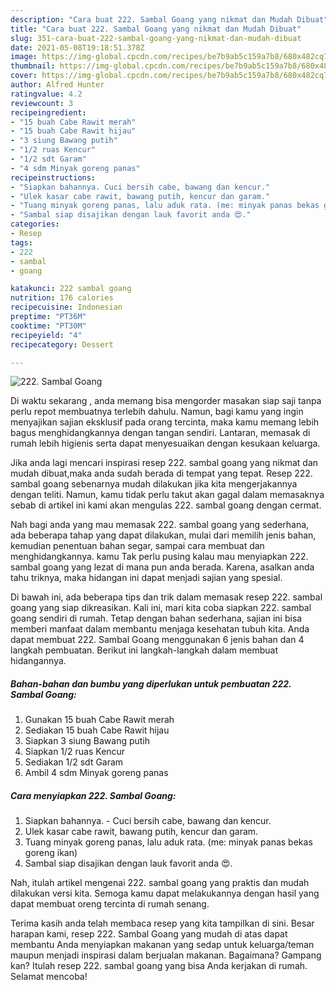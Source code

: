 ```yaml
---
description: "Cara buat 222. Sambal Goang yang nikmat dan Mudah Dibuat"
title: "Cara buat 222. Sambal Goang yang nikmat dan Mudah Dibuat"
slug: 351-cara-buat-222-sambal-goang-yang-nikmat-dan-mudah-dibuat
date: 2021-05-08T19:18:51.378Z
image: https://img-global.cpcdn.com/recipes/be7b9ab5c159a7b8/680x482cq70/222-sambal-goang-foto-resep-utama.jpg
thumbnail: https://img-global.cpcdn.com/recipes/be7b9ab5c159a7b8/680x482cq70/222-sambal-goang-foto-resep-utama.jpg
cover: https://img-global.cpcdn.com/recipes/be7b9ab5c159a7b8/680x482cq70/222-sambal-goang-foto-resep-utama.jpg
author: Alfred Hunter
ratingvalue: 4.2
reviewcount: 3
recipeingredient:
- "15 buah Cabe Rawit merah"
- "15 buah Cabe Rawit hijau"
- "3 siung Bawang putih"
- "1/2 ruas Kencur"
- "1/2 sdt Garam"
- "4 sdm Minyak goreng panas"
recipeinstructions:
- "Siapkan bahannya. Cuci bersih cabe, bawang dan kencur."
- "Ulek kasar cabe rawit, bawang putih, kencur dan garam."
- "Tuang minyak goreng panas, lalu aduk rata. (me: minyak panas bekas goreng ikan)"
- "Sambal siap disajikan dengan lauk favorit anda 😍."
categories:
- Resep
tags:
- 222
- sambal
- goang

katakunci: 222 sambal goang 
nutrition: 176 calories
recipecuisine: Indonesian
preptime: "PT36M"
cooktime: "PT30M"
recipeyield: "4"
recipecategory: Dessert

---
```



![222. Sambal Goang](https://img-global.cpcdn.com/recipes/be7b9ab5c159a7b8/680x482cq70/222-sambal-goang-foto-resep-utama.jpg)

Di waktu  sekarang , anda memang bisa mengorder masakan siap saji tanpa perlu repot membuatnya terlebih dahulu. Namun, bagi kamu yang ingin menyajikan sajian eksklusif pada orang tercinta, maka kamu memang lebih bagus menghidangkannya dengan tangan sendiri. Lantaran, memasak di rumah lebih higienis serta dapat menyesuaikan dengan kesukaan keluarga.

Jika anda lagi mencari inspirasi resep 222. sambal goang yang nikmat dan mudah dibuat,maka anda sudah berada di tempat yang tepat. Resep 222. sambal goang  sebenarnya mudah dilakukan jika kita mengerjakannya dengan teliti. Namun, kamu tidak perlu takut akan gagal dalam memasaknya 
sebab di artikel ini kami akan mengulas 222. sambal goang dengan cermat.  



Nah bagi anda yang mau memasak 222. sambal goang yang sederhana, ada beberapa tahap yang dapat dilakukan, mulai dari memilih jenis bahan, kemudian penentuan bahan segar, sampai cara membuat dan menghidangkannya. kamu Tak perlu pusing kalau mau menyiapkan 222. sambal goang yang lezat di mana pun anda berada. Karena, asalkan anda  tahu triknya, maka hidangan ini dapat menjadi sajian yang spesial.

Di bawah ini, ada beberapa tips dan trik dalam memasak resep 222. sambal goang yang siap dikreasikan. Kali ini, mari kita coba siapkan 222. sambal goang sendiri di rumah. Tetap dengan bahan sederhana, sajian ini bisa memberi manfaat dalam membantu menjaga kesehatan tubuh kita. Anda dapat membuat 222. Sambal Goang menggunakan 6 jenis bahan dan 4 langkah pembuatan. Berikut ini langkah-langkah dalam membuat hidangannya.

<!--inarticleads1-->

##### Bahan-bahan dan bumbu yang diperlukan untuk pembuatan 222. Sambal Goang:

1. Gunakan 15 buah Cabe Rawit merah
1. Sediakan 15 buah Cabe Rawit hijau
1. Siapkan 3 siung Bawang putih
1. Siapkan 1/2 ruas Kencur
1. Sediakan 1/2 sdt Garam
1. Ambil 4 sdm Minyak goreng panas




<!--inarticleads2-->

##### Cara menyiapkan 222. Sambal Goang:

1. Siapkan bahannya. - Cuci bersih cabe, bawang dan kencur.
1. Ulek kasar cabe rawit, bawang putih, kencur dan garam.
1. Tuang minyak goreng panas, lalu aduk rata. (me: minyak panas bekas goreng ikan)
1. Sambal siap disajikan dengan lauk favorit anda 😍.




Nah, itulah artikel mengenai  222. sambal goang  yang praktis dan mudah dilakukan versi kita. Semoga kamu dapat melakukannya dengan hasil yang dapat membuat oreng tercinta di rumah senang. 

Terima kasih anda telah membaca resep yang kita tampilkan di sini. Besar harapan kami, resep  222. Sambal Goang yang mudah di atas dapat membantu Anda menyiapkan makanan yang sedap untuk keluarga/teman maupun menjadi inspirasi dalam berjualan makanan. Bagaimana? Gampang kan? Itulah resep 222. sambal goang yang bisa Anda kerjakan di rumah. Selamat mencoba!

